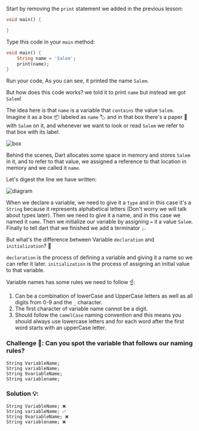 Start by removing the `print` statement we added in the previous lesson:

```dart
void main() {

}
```

Type this code in your `main` method:

```dart
void main() {
    String name = 'Salem';
    print(name);
}
```

Run your code, As you can see, it printed the name `Salem`.

But how does this code works? we told it to print `name` but instead we got `Salem`!

The idea here is that `name` is a variable that `contains` the value `Salem`. Imagine it as a box 📦 labeled as `name` 🏷️ and in that box there's a paper 📜 with `Salem` on it, and whenever we want to look or read `Salem` we refer to that box with its label.

![box](https://user-images.githubusercontent.com/84308096/157937649-0bebc386-c99f-406b-8c6f-2648d6d55d81.jpg)

Behind the scenes, Dart allocates some space in memory and stores `Salem` in it, and to refer to that value, we assigned a reference to that location in memory and we called it `name`.

Let's digest the line we have written:

![diagram](https://user-images.githubusercontent.com/84308096/157944541-83c1ab96-7d3b-4402-83f4-7a43d9776299.png)

When we declare a variable, we need to give it a `type` and in this case it's a `String` because it represents alphabetical letters (Don't worry we will talk about types later).
Then we need to give it a name, and in this case we named it `name`.
Then we initialize our variable by assigning `=` it a value `Salem`.
Finally to tell dart that we finished we add a terminator `;`.

But what's the difference between Variable `declaration` and `initialization`? 🤔

`declaration` is the process of defining a variable and giving it a name so we can refer it later.
`initialization` is the process of assigning an initial value to that variable.

Variable names has some rules we need to follow ☝️: 

1. Can be a combination of lowerCase and UpperCase letters as well as all digits from 0-9 and the `_` character.
2. The first character of variable name cannot be a digit.
3. Should follow the `camelCase` naming convention and this means you should always use lowercase letters and for each word after the first word starts with an upperCase letter.

### Challenge 👾: Can you spot the variable that follows our naming rules?

```
String VariableName;
String variableName;
String 9variableName;
String variablename;
```

### Solution 💡: 

```
String VariableName; ❌
String variableName; ✅
String 9variableName; ❌
String variablename; ❌
```

